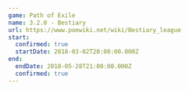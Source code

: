 ```yaml
---
game: Path of Exile
name: 3.2.0 - Bestiary
url: https://www.poewiki.net/wiki/Bestiary_league
start:
  confirmed: true
  startDate: 2018-03-02T20:00:00.000Z
end:
  endDate: 2018-05-28T21:00:00.000Z
  confirmed: true
---
```


